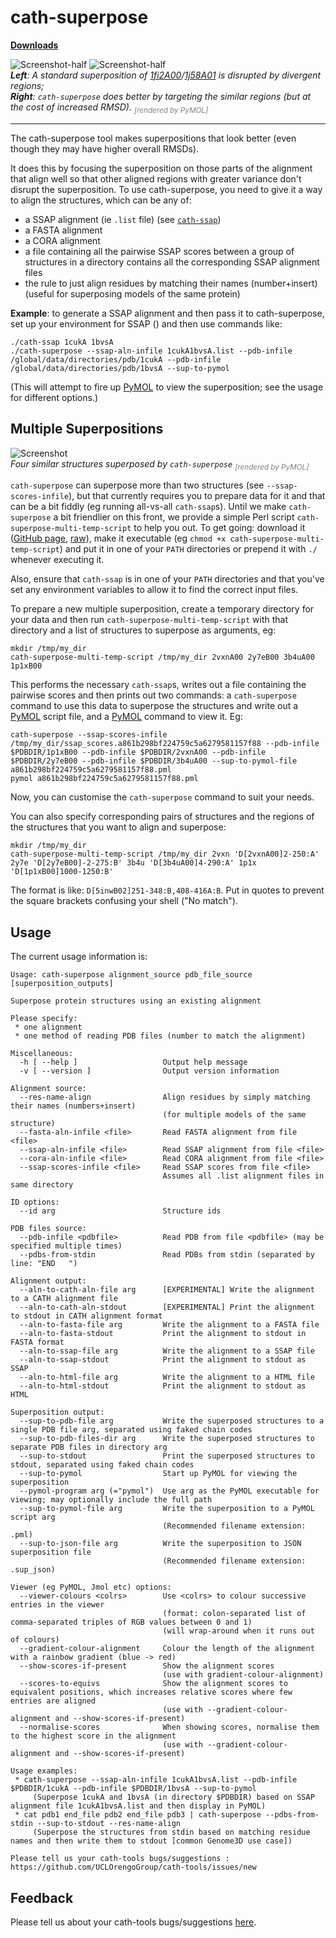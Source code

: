 cath-superpose
==============

[**Downloads**](https://github.com/UCLOrengoGroup/cath-tools/releases/latest)

![Screenshot-half](img/1fi2A00_1j58A01.bad.jpg) ![Screenshot-half](img/1fi2A00_1j58A01.good.jpg)
<br>
<span class="figure-caption">*__Left__: A standard superposition of [1fi2A00](http://www.cathdb.info/version/latest/domain/1fi2A00)/[1j58A01](http://www.cathdb.info/version/latest/domain/1j58A01) is disrupted by divergent regions;<br>__Right__: `cath-superpose` does better by targeting the similar regions (but at the cost of increased RMSD). <sub style="color: grey;">[rendered by PyMOL]</sub>*</span>

-----

The cath-superpose tool makes superpositions that look better (even though they may have higher overall RMSDs).

It does this by focusing the superposition on those parts of the alignment that align well so that other aligned regions with greater variance don't disrupt the superposition. To use cath-superpose, you need to give it a way to align the structures, which can be any of:

 * a SSAP alignment (ie `.list` file) (see [`cath-ssap`](cath-ssap))
 * a FASTA alignment
 * a CORA alignment <!-- TODO: Add reference to CORA paper here -->
 * a file containing all the pairwise SSAP scores between a group of structures in a directory contains all the corresponding SSAP alignment files
 * the rule to just align residues by matching their names (number+insert) (useful for superposing models of the same protein)

**Example**: to generate a SSAP alignment and then pass it to cath-superpose, set up your environment for SSAP () and then  use commands like:

~~~~~no-highlight
./cath-ssap 1cukA 1bvsA
./cath-superpose --ssap-aln-infile 1cukA1bvsA.list --pdb-infile /global/data/directories/pdb/1cukA --pdb-infile /global/data/directories/pdb/1bvsA --sup-to-pymol
~~~~~

(This will attempt to fire up [PyMOL](https://www.pymol.org/) to view the superposition; see the usage for different options.)


Multiple Superpositions
-----------------------

![Screenshot](img/1g5aA03_1r7aA02_1wzaA02_1zjaA02.jpg)
<br>
<span class="figure-caption">*Four similar structures superposed by `cath-superpose` <sub style="color: grey;">[rendered by PyMOL]</sub>*</span>



`cath-superpose` can superpose more than two structures (see `--ssap-scores-infile`), but that currently requires you to prepare data for it and that can be a bit fiddly (eg running all-vs-all `cath-ssap`s). Until we make `cath-superpose` a bit friendlier on this front, we provide a simple Perl script `cath-superpose-multi-temp-script` to help you out. To get going: download it ([GitHub page](https://github.com/UCLOrengoGroup/cath-tools/blob/master/cath-superpose-multi-temp-script), [raw](https://raw.githubusercontent.com/UCLOrengoGroup/cath-tools/master/cath-superpose-multi-temp-script)), make it executable (eg `chmod +x cath-superpose-multi-temp-script`) and put it in one of your `PATH` directories or prepend it with `./` whenever executing it.

Also, ensure that `cath-ssap` is in one of your `PATH` directories and that you've set any environment variables to allow it to find the correct input files.

To prepare a new multiple superposition, create a temporary directory for your data and then run `cath-superpose-multi-temp-script` with that directory and a list of structures to superpose as arguments, eg:

~~~~~no-highlight
mkdir /tmp/my_dir
cath-superpose-multi-temp-script /tmp/my_dir 2vxnA00 2y7eB00 3b4uA00 1p1xB00
~~~~~

This performs the necessary `cath-ssap`s, writes out a file containing the pairwise scores and then prints out two commands: a `cath-superpose` command to use this data to superpose the structures and write out a [PyMOL](https://www.pymol.org/) script file, and a [PyMOL](https://www.pymol.org/) command to view it. Eg:

~~~~~no-highlight
cath-superpose --ssap-scores-infile /tmp/my_dir/ssap_scores.a861b298bf224759c5a6279581157f88 --pdb-infile $PDBDIR/1p1xB00 --pdb-infile $PDBDIR/2vxnA00 --pdb-infile $PDBDIR/2y7eB00 --pdb-infile $PDBDIR/3b4uA00 --sup-to-pymol-file a861b298bf224759c5a6279581157f88.pml
pymol a861b298bf224759c5a6279581157f88.pml
~~~~~

Now, you can customise the `cath-superpose` command to suit your needs.

You can also specify corresponding pairs of structures and the regions of the structures that you want to align and superpose:

~~~~~no-highlight
mkdir /tmp/my_dir
cath-superpose-multi-temp-script /tmp/my_dir 2vxn 'D[2vxnA00]2-250:A' 2y7e 'D[2y7eB00]-2-275:B' 3b4u 'D[3b4uA00]4-290:A' 1p1x 'D[1p1xB00]1000-1250:B'
~~~~~

The format is like: `D[5inwB02]251-348:B,408-416A:B`. Put <regions> in quotes to prevent the square brackets confusing your shell ("No match").

Usage
-----

The current usage information is:

~~~~~no-highlight
Usage: cath-superpose alignment_source pdb_file_source [superposition_outputs]

Superpose protein structures using an existing alignment

Please specify:
 * one alignment
 * one method of reading PDB files (number to match the alignment)

Miscellaneous:
  -h [ --help ]                   Output help message
  -v [ --version ]                Output version information

Alignment source:
  --res-name-align                Align residues by simply matching their names (numbers+insert)
                                  (for multiple models of the same structure)
  --fasta-aln-infile <file>       Read FASTA alignment from file <file>
  --ssap-aln-infile <file>        Read SSAP alignment from file <file>
  --cora-aln-infile <file>        Read CORA alignment from file <file>
  --ssap-scores-infile <file>     Read SSAP scores from file <file>
                                  Assumes all .list alignment files in same directory

ID options:
  --id arg                        Structure ids

PDB files source:
  --pdb-infile <pdbfile>          Read PDB from file <pdbfile> (may be specified multiple times)
  --pdbs-from-stdin               Read PDBs from stdin (separated by line: "END   ")

Alignment output:
  --aln-to-cath-aln-file arg      [EXPERIMENTAL] Write the alignment to a CATH alignment file
  --aln-to-cath-aln-stdout        [EXPERIMENTAL] Print the alignment to stdout in CATH alignment format
  --aln-to-fasta-file arg         Write the alignment to a FASTA file
  --aln-to-fasta-stdout           Print the alignment to stdout in FASTA format
  --aln-to-ssap-file arg          Write the alignment to a SSAP file
  --aln-to-ssap-stdout            Print the alignment to stdout as SSAP
  --aln-to-html-file arg          Write the alignment to a HTML file
  --aln-to-html-stdout            Print the alignment to stdout as HTML

Superposition output:
  --sup-to-pdb-file arg           Write the superposed structures to a single PDB file arg, separated using faked chain codes
  --sup-to-pdb-files-dir arg      Write the superposed structures to separate PDB files in directory arg
  --sup-to-stdout                 Print the superposed structures to stdout, separated using faked chain codes
  --sup-to-pymol                  Start up PyMOL for viewing the superposition
  --pymol-program arg (="pymol")  Use arg as the PyMOL executable for viewing; may optionally include the full path
  --sup-to-pymol-file arg         Write the superposition to a PyMOL script arg
                                  (Recommended filename extension: .pml)
  --sup-to-json-file arg          Write the superposition to JSON superposition file
                                  (Recommended filename extension: .sup_json)

Viewer (eg PyMOL, Jmol etc) options:
  --viewer-colours <colrs>        Use <colrs> to colour successive entries in the viewer
                                  (format: colon-separated list of comma-separated triples of RGB values between 0 and 1)
                                  (will wrap-around when it runs out of colours)
  --gradient-colour-alignment     Colour the length of the alignment with a rainbow gradient (blue -> red)
  --show-scores-if-present        Show the alignment scores
                                  (use with gradient-colour-alignment)
  --scores-to-equivs              Show the alignment scores to equivalent positions, which increases relative scores where few entries are aligned
                                  (use with --gradient-colour-alignment and --show-scores-if-present)
  --normalise-scores              When showing scores, normalise them to the highest score in the alignment
                                  (use with --gradient-colour-alignment and --show-scores-if-present)

Usage examples:
 * cath-superpose --ssap-aln-infile 1cukA1bvsA.list --pdb-infile $PDBDIR/1cukA --pdb-infile $PDBDIR/1bvsA --sup-to-pymol
     (Superpose 1cukA and 1bvsA (in directory $PDBDIR) based on SSAP alignment file 1cukA1bvsA.list and then display in PyMOL)
 * cat pdb1 end_file pdb2 end_file pdb3 | cath-superpose --pdbs-from-stdin --sup-to-stdout --res-name-align
     (Superpose the structures from stdin based on matching residue names and then write them to stdout [common Genome3D use case])

Please tell us your cath-tools bugs/suggestions : https://github.com/UCLOrengoGroup/cath-tools/issues/new
~~~~~


Feedback
--------

Please tell us about your cath-tools bugs/suggestions [here](https://github.com/UCLOrengoGroup/cath-tools/issues/new).
